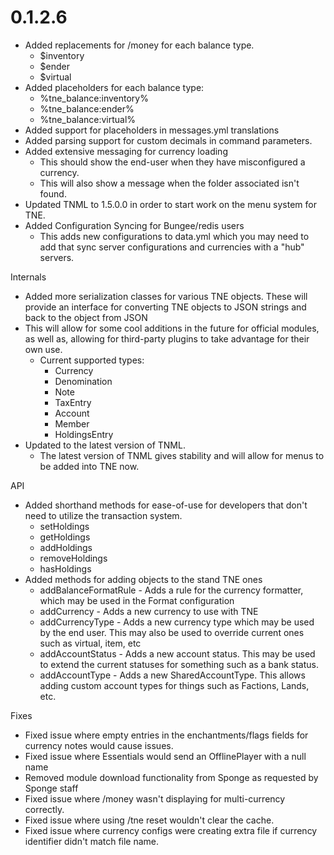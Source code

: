 # 0.1.2.6
- Added replacements for /money for each balance type.
  - $inventory
  - $ender
  - $virtual
- Added placeholders for each balance type:
  - %tne_balance:inventory%
  - %tne_balance:ender%
  - %tne_balance:virtual%
- Added support for placeholders in messages.yml translations
- Added parsing support for custom decimals in command parameters.
- Added extensive messaging for currency loading
  - This should show the end-user when they have misconfigured a currency.
  - This will also show a message when the folder associated isn't found.
- Updated TNML to 1.5.0.0 in order to start work on the menu system for TNE.
- Added Configuration Syncing for Bungee/redis users
  - This adds new configurations to data.yml which you may need to add that sync server configurations and currencies with a "hub" servers.

Internals
- Added more serialization classes for various TNE objects. These will provide an interface for converting TNE objects to JSON strings and back to the object from JSON
- This will allow for some cool additions in the future for official modules, as well as, allowing for third-party plugins to take advantage for their own use.
  - Current supported types:
    - Currency
    - Denomination
    - Note
    - TaxEntry
    - Account
    - Member
    - HoldingsEntry
- Updated to the latest version of TNML.
  - The latest version of TNML gives stability and will allow for menus to be added into TNE now.

API
- Added shorthand methods for ease-of-use for developers that don't need to utilize the transaction system.
  - setHoldings
  - getHoldings
  - addHoldings
  - removeHoldings
  - hasHoldings
- Added methods for adding objects to the stand TNE ones
  - addBalanceFormatRule - Adds a rule for the currency formatter, which may be used in the Format configuration
  - addCurrency - Adds a new currency to use with TNE
  - addCurrencyType - Adds a new currency type which may be used by the end user. This may also be used to override current ones such as virtual, item, etc
  - addAccountStatus - Adds a new account status. This may be used to extend the current statuses for something such as a bank status.
  - addAccountType - Adds a new SharedAccountType. This allows adding custom account types for things such as Factions, Lands, etc.

Fixes
- Fixed issue where empty entries in the enchantments/flags fields for currency notes would cause issues.
- Fixed issue where Essentials would send an OfflinePlayer with a null name
- Removed module download functionality from Sponge as requested by Sponge staff
- Fixed issue where /money wasn't displaying for multi-currency correctly.
- Fixed issue where using /tne reset wouldn't clear the cache.
- Fixed issue where currency configs were creating extra file if currency identifier didn't match file name.